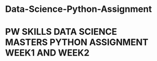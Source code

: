 # Data-Science-Python-Assignment
# PW SKILLS DATA SCIENCE MASTERS PYTHON ASSIGNMENT WEEK1 AND WEEK2
